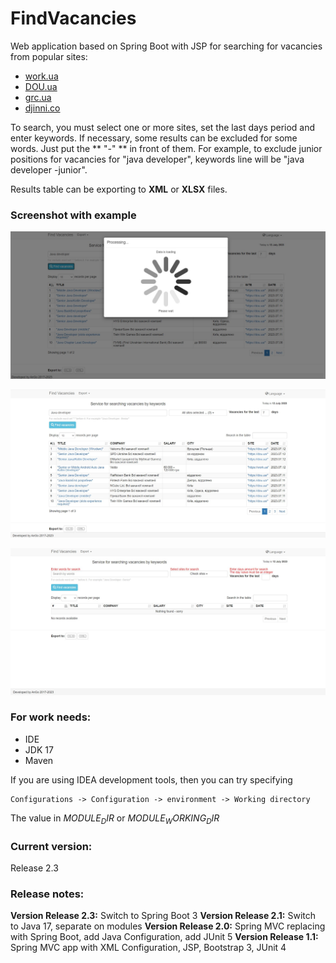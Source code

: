 # FindVacancies

Web application based on Spring Boot with JSP for searching for vacancies from popular sites:
- [work.ua](https://www.work.ua/)
- [DOU.ua](https://dou.ua/)
- [grc.ua](https://grc.ua/)
- [djinni.co](https://djinni.co/)

To search, you must select one or more sites, set the last days period and enter keywords.
If necessary, some results can be excluded for some words. Just put the ** "-" ** in front of them. For example, to exclude junior positions for vacancies for "java developer", keywords line will be "java developer -junior".

Results table can be exporting to **XML** or **XLSX** files.

### Screenshot with example
![](src/main/resources/images/Search_screen.jpg)

![](src/main/resources/images/Search_result.jpg)

![](src/main/resources/images/Invalid_params.jpg)


### **For work needs:**
- IDE
- JDK 17
- Maven

If you are using IDEA development tools, then you can try specifying
```
Configurations -> Configuration -> environment -> Working directory
```
The value in $MODULE_DIR$ or $MODULE_WORKING_DIR$


### **Current version:**
Release 2.3

### **Release notes:**
**Version Release 2.3:** Switch to Spring Boot 3
**Version Release 2.1:** Switch to Java 17, separate on modules
**Version Release 2.0:** Spring MVC replacing with Spring Boot, add Java Configuration, add JUnit 5
**Version Release 1.1:** Spring MVC app with XML Configuration, JSP, Bootstrap 3, JUnit 4
